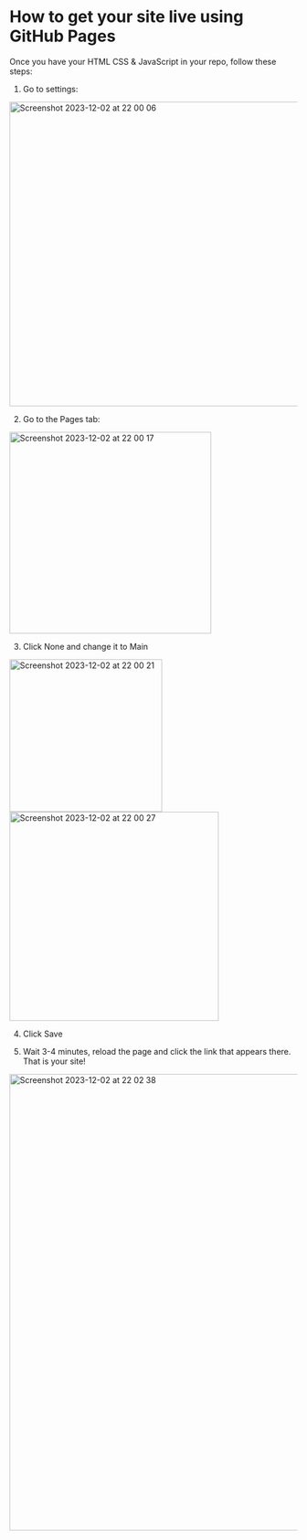 # How to get your site live using GitHub Pages

Once you have your HTML CSS & JavaScript in your repo, follow these steps:

1. Go to settings:
<img width="533" alt="Screenshot 2023-12-02 at 22 00 06" src="https://github.com/Tech-Educators/software-dev-007/assets/91621088/f01f3728-3ac3-4fab-90a6-4d95659e52b6">

2. Go to the Pages tab:
<img width="353" alt="Screenshot 2023-12-02 at 22 00 17" src="https://github.com/Tech-Educators/software-dev-007/assets/91621088/32b83c49-5615-480f-b382-46e1ba6ef345">

3. Click None and change it to Main
<img width="267" alt="Screenshot 2023-12-02 at 22 00 21" src="https://github.com/Tech-Educators/software-dev-007/assets/91621088/df79198f-dcad-47bb-8b78-f65fe55323a2">
<img width="366" alt="Screenshot 2023-12-02 at 22 00 27" src="https://github.com/Tech-Educators/software-dev-007/assets/91621088/f7049aaa-78a7-44b3-95e5-78aeffe9343e">


4. Click Save

5. Wait 3-4 minutes, reload the page and click the link that appears there. That is your site!
<img width="799" alt="Screenshot 2023-12-02 at 22 02 38" src="https://github.com/Tech-Educators/software-dev-007/assets/91621088/d356ba4d-316d-45c0-bc60-a9c75ab9df92">
